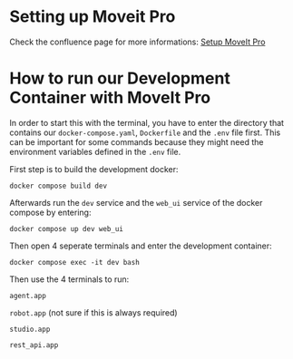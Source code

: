 # Setting up Moveit Pro

Check the confluence page for more informations: [Setup MoveIt Pro](https://robast.atlassian.net/wiki/spaces/ROBOTNIK/pages/132743181/MoveIt+Studio+MoveIt+Pro)

# How to run our Development Container with MoveIt Pro

In order to start this with the terminal, you have to enter the directory that contains our `docker-compose.yaml`, `Dockerfile` and the `.env` file first. This can be important for some commands because they might need the environment variables defined in the `.env` file.

First step is to build the development docker:

`docker compose build dev`

Afterwards run the `dev` service and the `web_ui` service of the docker compose by entering:

`docker compose up dev web_ui`

Then open 4 seperate terminals and enter the development container:

`docker compose exec -it dev bash`

Then use the 4 terminals to run:

`agent.app`

`robot.app` (not sure if this is always required)

`studio.app`

`rest_api.app`
